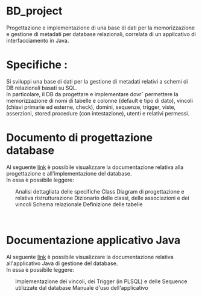 # BD_project
Progettazione e implementazione di una base di dati per la memorizzazione e gestione di metadati per database relazionali, correlata di un applicativo di interfacciamento in Java.

<H1> Specifiche :</H1>
Si sviluppi una base di dati per la gestione di metadati relativi a schemi di DB relazionali basati su SQL.<br>
In particolare, il DB da progettare e implementare dovrˆ permettere la memorizzazione di nomi di tabelle e colonne (default e tipo di dato), vincoli (chiavi primarie ed esterne, check), domini, sequenze, trigger, viste, asserzioni, stored procedure (con intestazione), utenti e relativi permessi.

<H1> Documento di progettazione database </H1>
Al seguente <a href = "https://drive.google.com/file/d/1_CxlJHK9poLS0qKWQAKSG9uQGJUqpLkt/view?usp=sharing">link</a> è possibile visualizzare la documentazione relativa alla progettazione e all'implementazione del database.<br>
In essa è possibile leggere:
<ul type="cyrcle">
  <il>Analisi dettagliata delle specifiche</il>
  <il>Class Diagram di progettazione e relativa ristrutturazione</il>
  <il>Dizionario delle classi, delle associazioni e dei vincoli</il>
  <il>Schema relazionale</il>
  <il>Definizione delle tabelle</il>
</ul>
<br>

<H1> Documentazione applicativo Java </H1>
Al seguente <a href = "https://drive.google.com/file/d/1pfvKEFAj6eH5hEVCRHKsz47X9zIjUArv/view?usp=sharing">link</a> è possibile visualizzare la documentazione relativa all'applicativo Java di gestione del database.<br>
In essa è possibile leggere:
<ul type="cyrcle">
  <il>Implementazione dei vincoli, dei Trigger (in PLSQL) e delle Sequence utilizzate dal database</il>
  <il>Manuale d'uso dell'applicativo</il>
</ul>

